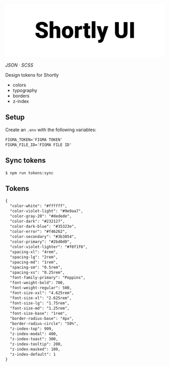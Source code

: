 ![Shortly UI tokens](src/images/shortly-ui.png)

<p><em>JSON · SCSS</em></p>

Design tokens for Shortly

- colors
- typography
- borders
- z-index

## Setup

Create an `.env` with the following variables:

```
FIGMA_TOKEN='FIGMA TOKEN'
FIGMA_FILE_ID='FIGMA FILE ID'
```

## Sync tokens

```
$ npm run tokens:sync
```

## Tokens

```
{
  "color-white": "#ffffff",
  "color-violet-light": "#9e9aa7",
  "color-gray-20": "#dedede",
  "color-dark": "#232127",
  "color-dark-blue": "#35323e",
  "color-error": "#f46262",
  "color-secondary": "#3b3054",
  "color-primary": "#2bd0d0",
  "color-violet-lighter": "#f0f1f6",
  "spacing-xl": "4rem",
  "spacing-lg": "2rem",
  "spacing-md": "1rem",
  "spacing-sm": "0.5rem",
  "spacing-xs": "0.25rem",
  "font-family-primary": "Poppins",
  "font-weight-bold": 700,
  "font-weight-regular": 500,
  "font-size-xxl": "4.625rem",
  "font-size-xl": "2.625rem",
  "font-size-lg": "1.75rem",
  "font-size-md": "1.25rem",
  "font-size-base": "1rem",
  "border-radius-base": "4px",
  "border-radius-circle": "50%",
  "z-index-top": 999,
  "z-index-modal": 400,
  "z-index-toast": 300,
  "z-index-tooltip": 200,
  "z-index-masked": 100,
  "z-index-default": 1
}
```
